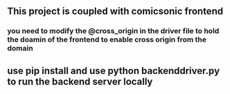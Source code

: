 ## This project is coupled with comicsonic frontend

### you need to modify the @cross_origin in the driver file to hold the doamin of the frontend to enable cross origin from the domain

## use pip install and use python backenddriver.py to run the backend server locally
